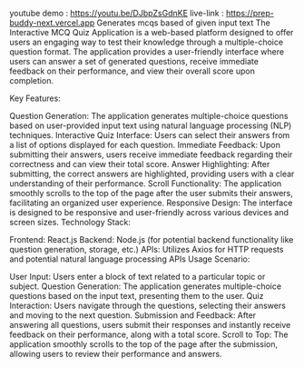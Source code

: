 youtube demo : https://youtu.be/DJbpZsGdnKE
live-link : https://prep-buddy-next.vercel.app
Generates mcqs based of given input text
The Interactive MCQ Quiz Application is a web-based platform designed to offer users an engaging way to test their knowledge through a multiple-choice question format. The application provides a user-friendly interface where users can answer a set of generated questions, receive immediate feedback on their performance, and view their overall score upon completion.

Key Features:

Question Generation: The application generates multiple-choice questions based on user-provided input text using natural language processing (NLP) techniques.
Interactive Quiz Interface: Users can select their answers from a list of options displayed for each question.
Immediate Feedback: Upon submitting their answers, users receive immediate feedback regarding their correctness and can view their total score.
Answer Highlighting: After submitting, the correct answers are highlighted, providing users with a clear understanding of their performance.
Scroll Functionality: The application smoothly scrolls to the top of the page after the user submits their answers, facilitating an organized user experience.
Responsive Design: The interface is designed to be responsive and user-friendly across various devices and screen sizes.
Technology Stack:

Frontend: React.js
Backend: Node.js (for potential backend functionality like question generation, storage, etc.)
APIs: Utilizes Axios for HTTP requests and potential natural language processing APIs
Usage Scenario:

User Input: Users enter a block of text related to a particular topic or subject.
Question Generation: The application generates multiple-choice questions based on the input text, presenting them to the user.
Quiz Interaction: Users navigate through the questions, selecting their answers and moving to the next question.
Submission and Feedback: After answering all questions, users submit their responses and instantly receive feedback on their performance, along with a total score.
Scroll to Top: The application smoothly scrolls to the top of the page after the submission, allowing users to review their performance and answers.
